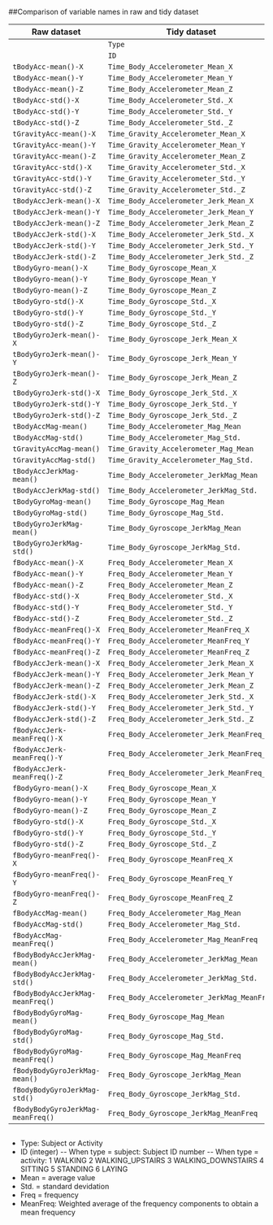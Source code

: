 

##Comparison of variable names in raw and tidy dataset

 Raw dataset | Tidy dataset
 ------------|--------------
` `|`Type`
` `|`ID`
`tBodyAcc-mean()-X`	|	`Time_Body_Accelerometer_Mean_X`
`tBodyAcc-mean()-Y`	|	`Time_Body_Accelerometer_Mean_Y`
`tBodyAcc-mean()-Z`	|	`Time_Body_Accelerometer_Mean_Z`
`tBodyAcc-std()-X`	|	`Time_Body_Accelerometer_Std._X`
`tBodyAcc-std()-Y`	|	`Time_Body_Accelerometer_Std._Y`
`tBodyAcc-std()-Z`	|	`Time_Body_Accelerometer_Std._Z`
`tGravityAcc-mean()-X`	|	`Time_Gravity_Accelerometer_Mean_X`
`tGravityAcc-mean()-Y`	|	`Time_Gravity_Accelerometer_Mean_Y`
`tGravityAcc-mean()-Z`	|	`Time_Gravity_Accelerometer_Mean_Z`
`tGravityAcc-std()-X`	|	`Time_Gravity_Accelerometer_Std._X`
`tGravityAcc-std()-Y`	|	`Time_Gravity_Accelerometer_Std._Y`
`tGravityAcc-std()-Z`	|	`Time_Gravity_Accelerometer_Std._Z`
`tBodyAccJerk-mean()-X`	|	`Time_Body_Accelerometer_Jerk_Mean_X`
`tBodyAccJerk-mean()-Y`	|	`Time_Body_Accelerometer_Jerk_Mean_Y`
`tBodyAccJerk-mean()-Z`	|	`Time_Body_Accelerometer_Jerk_Mean_Z`
`tBodyAccJerk-std()-X`	|	`Time_Body_Accelerometer_Jerk_Std._X`
`tBodyAccJerk-std()-Y`	|	`Time_Body_Accelerometer_Jerk_Std._Y`
`tBodyAccJerk-std()-Z`	|	`Time_Body_Accelerometer_Jerk_Std._Z`
`tBodyGyro-mean()-X`	|	`Time_Body_Gyroscope_Mean_X`
`tBodyGyro-mean()-Y`	|	`Time_Body_Gyroscope_Mean_Y`
`tBodyGyro-mean()-Z`	|	`Time_Body_Gyroscope_Mean_Z`
`tBodyGyro-std()-X`	|	`Time_Body_Gyroscope_Std._X`
`tBodyGyro-std()-Y`	|	`Time_Body_Gyroscope_Std._Y`
`tBodyGyro-std()-Z`	|	`Time_Body_Gyroscope_Std._Z`
`tBodyGyroJerk-mean()-X`	|	`Time_Body_Gyroscope_Jerk_Mean_X`
`tBodyGyroJerk-mean()-Y`	|	`Time_Body_Gyroscope_Jerk_Mean_Y`
`tBodyGyroJerk-mean()-Z`	|	`Time_Body_Gyroscope_Jerk_Mean_Z`
`tBodyGyroJerk-std()-X`	|	`Time_Body_Gyroscope_Jerk_Std._X`
`tBodyGyroJerk-std()-Y`	|	`Time_Body_Gyroscope_Jerk_Std._Y`
`tBodyGyroJerk-std()-Z`	|	`Time_Body_Gyroscope_Jerk_Std._Z`
`tBodyAccMag-mean()`	|	`Time_Body_Accelerometer_Mag_Mean`
`tBodyAccMag-std()`	|	`Time_Body_Accelerometer_Mag_Std.`
`tGravityAccMag-mean()`	|	`Time_Gravity_Accelerometer_Mag_Mean`
`tGravityAccMag-std()`	|	`Time_Gravity_Accelerometer_Mag_Std.`
`tBodyAccJerkMag-mean()`	|	`Time_Body_Accelerometer_JerkMag_Mean`
`tBodyAccJerkMag-std()`	|	`Time_Body_Accelerometer_JerkMag_Std.`
`tBodyGyroMag-mean()`	|	`Time_Body_Gyroscope_Mag_Mean`
`tBodyGyroMag-std()`	|	`Time_Body_Gyroscope_Mag_Std.`
`tBodyGyroJerkMag-mean()`	|	`Time_Body_Gyroscope_JerkMag_Mean`
`tBodyGyroJerkMag-std()`	|	`Time_Body_Gyroscope_JerkMag_Std.`
`fBodyAcc-mean()-X`	|	`Freq_Body_Accelerometer_Mean_X`
`fBodyAcc-mean()-Y`	|	`Freq_Body_Accelerometer_Mean_Y`
`fBodyAcc-mean()-Z`	|	`Freq_Body_Accelerometer_Mean_Z`
`fBodyAcc-std()-X`	|	`Freq_Body_Accelerometer_Std._X`
`fBodyAcc-std()-Y`	|	`Freq_Body_Accelerometer_Std._Y`
`fBodyAcc-std()-Z`	|	`Freq_Body_Accelerometer_Std._Z`
`fBodyAcc-meanFreq()-X`	|	`Freq_Body_Accelerometer_MeanFreq_X`
`fBodyAcc-meanFreq()-Y`	|	`Freq_Body_Accelerometer_MeanFreq_Y`
`fBodyAcc-meanFreq()-Z`	|	`Freq_Body_Accelerometer_MeanFreq_Z`
`fBodyAccJerk-mean()-X`	|	`Freq_Body_Accelerometer_Jerk_Mean_X`
`fBodyAccJerk-mean()-Y`	|	`Freq_Body_Accelerometer_Jerk_Mean_Y`
`fBodyAccJerk-mean()-Z`	|	`Freq_Body_Accelerometer_Jerk_Mean_Z`
`fBodyAccJerk-std()-X`	|	`Freq_Body_Accelerometer_Jerk_Std._X`
`fBodyAccJerk-std()-Y`	|	`Freq_Body_Accelerometer_Jerk_Std._Y`
`fBodyAccJerk-std()-Z`	|	`Freq_Body_Accelerometer_Jerk_Std._Z`
`fBodyAccJerk-meanFreq()-X`	|	`Freq_Body_Accelerometer_Jerk_MeanFreq_X`
`fBodyAccJerk-meanFreq()-Y`	|	`Freq_Body_Accelerometer_Jerk_MeanFreq_Y`
`fBodyAccJerk-meanFreq()-Z`	|	`Freq_Body_Accelerometer_Jerk_MeanFreq_Z`
`fBodyGyro-mean()-X`	|	`Freq_Body_Gyroscope_Mean_X`
`fBodyGyro-mean()-Y`	|	`Freq_Body_Gyroscope_Mean_Y`
`fBodyGyro-mean()-Z`	|	`Freq_Body_Gyroscope_Mean_Z`
`fBodyGyro-std()-X`	|	`Freq_Body_Gyroscope_Std._X`
`fBodyGyro-std()-Y`	|	`Freq_Body_Gyroscope_Std._Y`
`fBodyGyro-std()-Z`	|	`Freq_Body_Gyroscope_Std._Z`
`fBodyGyro-meanFreq()-X`	|	`Freq_Body_Gyroscope_MeanFreq_X`
`fBodyGyro-meanFreq()-Y`	|	`Freq_Body_Gyroscope_MeanFreq_Y`
`fBodyGyro-meanFreq()-Z`	|	`Freq_Body_Gyroscope_MeanFreq_Z`
`fBodyAccMag-mean()`	|	`Freq_Body_Accelerometer_Mag_Mean`
`fBodyAccMag-std()`	|	`Freq_Body_Accelerometer_Mag_Std.`
`fBodyAccMag-meanFreq()`	|	`Freq_Body_Accelerometer_Mag_MeanFreq`
`fBodyBodyAccJerkMag-mean()`	|	`Freq_Body_Accelerometer_JerkMag_Mean`
`fBodyBodyAccJerkMag-std()`	|	`Freq_Body_Accelerometer_JerkMag_Std.`
`fBodyBodyAccJerkMag-meanFreq()`	|	`Freq_Body_Accelerometer_JerkMag_MeanFreq`
`fBodyBodyGyroMag-mean()`	|	`Freq_Body_Gyroscope_Mag_Mean`
`fBodyBodyGyroMag-std()`	|	`Freq_Body_Gyroscope_Mag_Std.`
`fBodyBodyGyroMag-meanFreq()`	|	`Freq_Body_Gyroscope_Mag_MeanFreq`
`fBodyBodyGyroJerkMag-mean()`	|	`Freq_Body_Gyroscope_JerkMag_Mean`
`fBodyBodyGyroJerkMag-std()`	|	`Freq_Body_Gyroscope_JerkMag_Std.`
`fBodyBodyGyroJerkMag-meanFreq()`	|	`Freq_Body_Gyroscope_JerkMag_MeanFreq`

##
- Type: Subject or Activity
- ID (integer)
-- When type = subject: Subject ID number
-- When type = activity:
        1 WALKING
        2 WALKING_UPSTAIRS
        3 WALKING_DOWNSTAIRS
        4 SITTING
        5 STANDING
        6 LAYING
- Mean = average value
- Std. = standard devidation
- Freq = frequency
- MeanFreq: Weighted average of the frequency components to obtain a mean frequency
